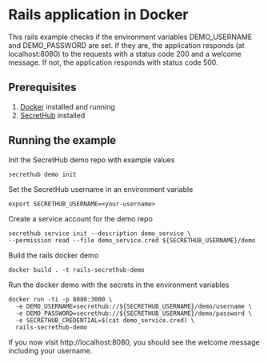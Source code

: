 # Rails application in Docker
This rails example checks if the environment variables DEMO_USERNAME and DEMO_PASSWORD are set. If they are, the application responds (at localhost:8080) to the requests with a status code 200 and a welcome message. If not, the application responds with status code 500.

## Prerequisites
1. [Docker](https://docs.docker.com/install/) installed and running
2. [SecretHub](https://secrethub.io/docs/start/getting-started/#install) installed

## Running the example

Init the SecretHub demo repo with example values
```
secrethub demo init
```

Set the SecretHub username in an environment variable
```
export SECRETHUB_USERNAME=<your-username>
```

Create a service account for the demo repo
```
secrethub service init --description demo_service \
--permission read --file demo_service.cred ${SECRETHUB_USERNAME}/demo
```

Build the rails docker demo
```
docker build . -t rails-secrethub-demo
```

Run the docker demo with the secrets in the environment variables
```
docker run -ti -p 8080:3000 \
  -e DEMO_USERNAME=secrethub://${SECRETHUB_USERNAME}/demo/username \
  -e DEMO_PASSWORD=secrethub://${SECRETHUB_USERNAME}/demo/password \
  -e SECRETHUB_CREDENTIAL=$(cat demo_service.cred) \
  rails-secrethub-demo
```

If you now visit http://localhost:8080, you should see the welcome message including your username.
